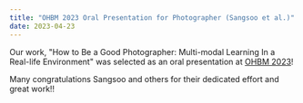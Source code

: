 ```yaml
---
title: "OHBM 2023 Oral Presentation for Photographer (Sangsoo et al.)"
date: 2023-04-23 
---
```


Our work, "How to Be a Good Photographer: Multi-modal Learning In a Real-life Environment" was selected as an oral presentation at [OHBM 2023](https://www.humanbrainmapping.org/i4a/pages/index.cfm?pageid=4114)! 

Many congratulations Sangsoo and others for their dedicated effort and great work!! 

